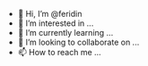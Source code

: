 - 👋 Hi, I’m @feridin
- 👀 I’m interested in ...
- 🌱 I’m currently learning ...
- 💞️ I’m looking to collaborate on ...
- 📫 How to reach me ...

<!---
feridinverien/feridinverien is a ✨ special ✨ repository because its `README.md` (this file) appears on your GitHub profile.
You can click the Preview link to take a look at your changes.
--->
